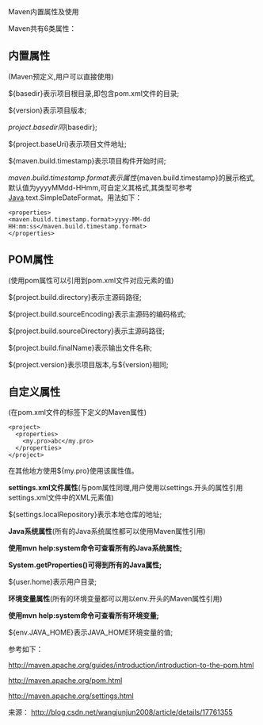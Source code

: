 Maven内置属性及使用

Maven共有6类属性：

## **内置属性**

(Maven预定义,用户可以直接使用)

${basedir}表示项目根目录,即包含pom.xml文件的目录;

${version}表示项目版本;

${project.basedir}同​${basedir};

${project.baseUri}表示项目文件地址;

${maven.build.timestamp}表示项目构件开始时间;

${maven.build.timestamp.format}表示属性${maven.build.timestamp}的展示格式,默认值为yyyyMMdd-HHmm,可自定义其格式,其类型可参考[Java](http://lib.csdn.net/base/17).text.SimpleDateFormat。用法如下：

```
<properties>
<maven.build.timestamp.format>yyyy-MM-dd HH:mm:ss</maven.build.timestamp.format>
</properties>
```

## **POM属性**

(使用pom属性可以引用到pom.xml文件对应元素的值)

${project.build.directory}表示主源码路径;

${project.build.sourceEncoding}表示主源码的编码格式;

${project.build.sourceDirectory}表示主源码路径;

${project.build.finalName}表示输出文件名称;

\${project.version}表示项目版本,与​${version}相同;

 

## **自定义属性**

(在pom.xml文件的<properties>标签下定义的Maven属性)

```
<project>
  <properties>
    <my.pro>abc</my.pro>
  </properties>
</project>
```

在其他地方使用${my.pro}使用该属性值。

 

**settings.xml文件属性**(与pom属性同理,用户使用以settings.开头的属性引用settings.xml文件中的XML元素值)

${settings.localRepository}表示本地仓库的地址;

 

**Java系统属性**(所有的Java系统属性都可以使用Maven属性引用)

**使用mvn help:system命令可查看所有的Java系统属性;**

**System.getProperties()可得到所有的Java属性;**

${user.home}表示用户目录;

 

**环境变量属性**(所有的环境变量都可以用以env.开头的Maven属性引用)

**使用mvn help:system命令可查看所有环境变量;**

${env.JAVA_HOME}表示JAVA_HOME环境变量的值;

 

参考如下：

<http://maven.apache.org/guides/introduction/introduction-to-the-pom.html>

<http://maven.apache.org/pom.html>

<http://maven.apache.org/settings.html>

来源： <http://blog.csdn.net/wangjunjun2008/article/details/17761355>